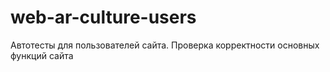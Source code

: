 # web-ar-culture-users
Автотесты для пользователей сайта. Проверка корректности основных функций сайта

